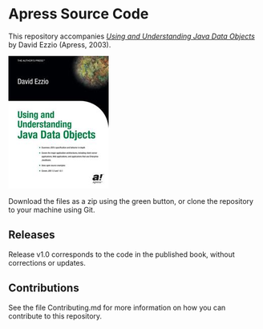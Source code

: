 # Apress Source Code

This repository accompanies [*Using and Understanding Java Data Objects*](http://www.apress.com/9781590590430) by David Ezzio (Apress, 2003).

![Cover image](9781590590430.jpg)

Download the files as a zip using the green button, or clone the repository to your machine using Git.

## Releases

Release v1.0 corresponds to the code in the published book, without corrections or updates.

## Contributions

See the file Contributing.md for more information on how you can contribute to this repository.
